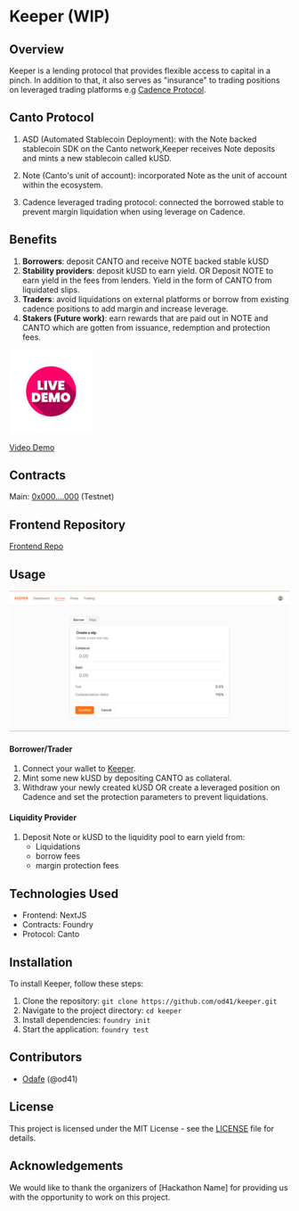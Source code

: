 # Keeper (WIP)

## Overview

Keeper is a lending protocol that provides flexible access to capital in a pinch. In addition to that, it also serves as "insurance" to trading positions on leveraged trading platforms e.g [Cadence Protocol](https://www.cadenceprotocol.io/).

## Canto Protocol

1. ASD (Automated Stablecoin Deployment): with the Note backed stablecoin SDK on the Canto network,Keeper receives Note deposits and mints a new stablecoin called kUSD.

2. Note (Canto's unit of account): incorporated Note as the unit of account within the ecosystem.

3. Cadence leveraged trading protocol: connected the borrowed stable to prevent margin liquidation when using leverage on Cadence.


## Benefits

1. **Borrowers**: deposit CANTO and receive NOTE backed stable kUSD
2. **Stability providers**: deposit kUSD to earn yield. OR Deposit NOTE to earn yield in the fees from lenders. Yield in the form of CANTO from liquidated slips.
3. **Traders**: avoid liquidations on external platforms or borrow from existing cadence positions to add margin and increase leverage.
4. **Stakers (Future work)**: earn rewards that are paid out in NOTE and CANTO which are gotten from issuance, redemption and protection fees.

[![Live demo icon](/images/live-demo.png)](https://keeper-ui.vercel.app/)

[Video Demo](https://youtu.be/Gd84XX2JXEg)

## Contracts

Main: [0x000....000](https://) (Testnet)

## Frontend Repository
[Frontend Repo](https://github.com/od41/keeper-ui)

## Usage

![Screenshot of a borrow on Keeper](/images/keeper-ui-screenshot.png)

#### Borrower/Trader

1. Connect your wallet to [Keeper](https://keeper-ui.vercel.app).
2. Mint some new kUSD by depositing CANTO as collateral.
3. Withdraw your newly created kUSD OR create a leveraged position on Cadence and set the protection parameters to prevent liquidations.

#### Liquidity Provider

1. Deposit Note or kUSD to the liquidity pool to earn yield from:
    - Liquidations
    - borrow fees
    - margin protection fees 

## Technologies Used

- Frontend: NextJS
- Contracts: Foundry
- Protocol: Canto

## Installation

To install Keeper, follow these steps:

1. Clone the repository: `git clone https://github.com/od41/keeper.git`
2. Navigate to the project directory: `cd keeper`
3. Install dependencies: `foundry init`
4. Start the application: `foundry test`

## Contributors

- [Odafe](https://twitter.com/elder41_) (@od41)

## License

This project is licensed under the MIT License - see the [LICENSE](LICENSE.md) file for details.

## Acknowledgements

We would like to thank the organizers of [Hackathon Name] for providing us with the opportunity to work on this project.
